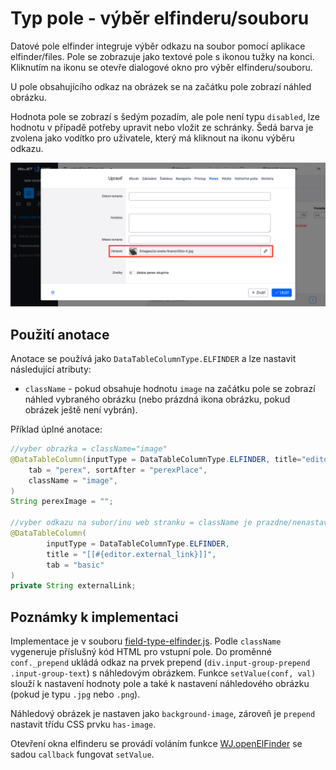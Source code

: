# Typ pole - výběr elfinderu/souboru

Datové pole elfinder integruje výběr odkazu na soubor pomocí aplikace elfinder/files. Pole se zobrazuje jako textové pole s ikonou tužky na konci. Kliknutím na ikonu se otevře dialogové okno pro výběr elfinderu/souboru.

U pole obsahujícího odkaz na obrázek se na začátku pole zobrazí náhled obrázku.

Hodnota pole se zobrazí s šedým pozadím, ale pole není typu `disabled`, lze hodnotu v případě potřeby upravit nebo vložit ze schránky. Šedá barva je zvolena jako vodítko pro uživatele, který má kliknout na ikonu výběru odkazu.

![](field-type-elfinder.png)

## Použití anotace

Anotace se používá jako `DataTableColumnType.ELFINDER` a lze nastavit následující atributy:
- `className` - pokud obsahuje hodnotu `image` na začátku pole se zobrazí náhled vybraného obrázku (nebo prázdná ikona obrázku, pokud obrázek ještě není vybrán).

Příklad úplné anotace:

```java
//vyber obrazka = className="image"
@DataTableColumn(inputType = DataTableColumnType.ELFINDER, title="editor.perex.image",
    tab = "perex", sortAfter = "perexPlace",
    className = "image",
)
String perexImage = "";

//vyber odkazu na subor/inu web stranku = className je prazdne/nenastavene
@DataTableColumn(
        inputType = DataTableColumnType.ELFINDER,
        title = "[[#{editor.external_link}]]",
        tab = "basic"
)
private String externalLink;
```

## Poznámky k implementaci

Implementace je v souboru [field-type-elfinder.js](../../../src/main/webapp/admin/v9/npm_packages/webjetdatatables/field-type-elfinder.js). Podle `className` vygeneruje příslušný kód HTML pro vstupní pole. Do proměnné `conf._prepend` ukládá odkaz na prvek prepend (`div.input-group-prepend .input-group-text`) s náhledovým obrázkem. Funkce `setValue(conf, val)` slouží k nastavení hodnoty pole a také k nastavení náhledového obrázku (pokud je typu `.jpg` nebo `.png`).

Náhledový obrázek je nastaven jako `background-image`, zároveň je `prepend` nastavit třídu CSS prvku `has-image`.

Otevření okna elfinderu se provádí voláním funkce [WJ.openElFinder](../frameworks/webjetjs.md#dialog-iframe) se sadou `callback` fungovat `setValue`.
